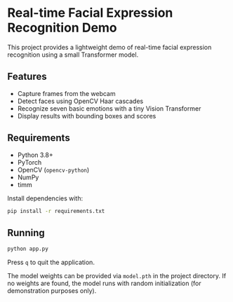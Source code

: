 # Real-time Facial Expression Recognition Demo

This project provides a lightweight demo of real-time facial expression recognition using a small Transformer model.

## Features

- Capture frames from the webcam
- Detect faces using OpenCV Haar cascades
- Recognize seven basic emotions with a tiny Vision Transformer
- Display results with bounding boxes and scores

## Requirements

- Python 3.8+
- PyTorch
- OpenCV (`opencv-python`)
- NumPy
- timm

Install dependencies with:

```bash
pip install -r requirements.txt
```

## Running

```bash
python app.py
```

Press `q` to quit the application.

The model weights can be provided via `model.pth` in the project directory. If no weights are found, the model runs with random initialization (for demonstration purposes only).

